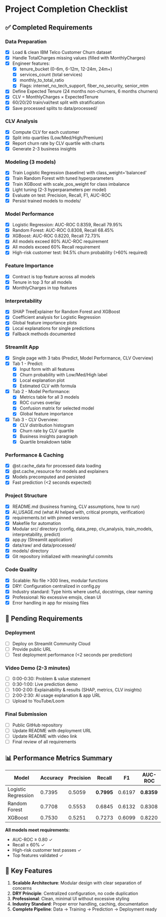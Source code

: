 # Project Completion Checklist

## ✅ Completed Requirements

### Data Preparation
- [x] Load & clean IBM Telco Customer Churn dataset
- [x] Handle TotalCharges missing values (filled with MonthlyCharges)
- [x] Engineer features:
  - [x] tenure_bucket (0-6m, 6-12m, 12-24m, 24m+)
  - [x] services_count (total services)
  - [x] monthly_to_total_ratio
  - [x] Flags: internet_no_tech_support, fiber_no_security, senior_mtm
- [x] Define Expected Tenure (24 months non-churners, 6 months churners)
- [x] CLV = MonthlyCharges × ExpectedTenure
- [x] 60/20/20 train/val/test split with stratification
- [x] Save processed splits to data/processed/

### CLV Analysis
- [x] Compute CLV for each customer
- [x] Split into quartiles (Low/Med/High/Premium)
- [x] Report churn rate by CLV quartile with charts
- [x] Generate 2-3 business insights

### Modeling (3 models)
- [x] Train Logistic Regression (baseline) with class_weight='balanced'
- [x] Train Random Forest with tuned hyperparameters
- [x] Train XGBoost with scale_pos_weight for class imbalance
- [x] Light tuning (2-3 hyperparameters per model)
- [x] Evaluate on test: Precision, Recall, F1, AUC-ROC
- [x] Persist trained models to models/

### Model Performance
- [x] Logistic Regression: AUC-ROC 0.8359, Recall 79.95%
- [x] Random Forest: AUC-ROC 0.8308, Recall 68.45%
- [x] XGBoost: AUC-ROC 0.8220, Recall 72.73%
- [x] All models exceed 80% AUC-ROC requirement
- [x] All models exceed 60% Recall requirement
- [x] High-risk customer test: 94.5% churn probability (>60% required)

### Feature Importance
- [x] Contract is top feature across all models
- [x] Tenure in top 3 for all models
- [x] MonthlyCharges in top features

### Interpretability
- [x] SHAP TreeExplainer for Random Forest and XGBoost
- [x] Coefficient analysis for Logistic Regression
- [x] Global feature importance plots
- [x] Local explanations for single predictions
- [x] Fallback methods documented

### Streamlit App
- [x] Single page with 3 tabs (Predict, Model Performance, CLV Overview)
- [x] Tab 1 - Predict:
  - [x] Input form with all features
  - [x] Churn probability with Low/Med/High label
  - [x] Local explanation plot
  - [x] Estimated CLV with formula
- [x] Tab 2 - Model Performance:
  - [x] Metrics table for all 3 models
  - [x] ROC curves overlay
  - [x] Confusion matrix for selected model
  - [x] Global feature importance
- [x] Tab 3 - CLV Overview:
  - [x] CLV distribution histogram
  - [x] Churn rate by CLV quartile
  - [x] Business insights paragraph
  - [x] Quartile breakdown table

### Performance & Caching
- [x] @st.cache_data for processed data loading
- [x] @st.cache_resource for models and explainers
- [x] Models precomputed and persisted
- [x] Fast prediction (<2 seconds expected)

### Project Structure
- [x] README.md (business framing, CLV assumptions, how to run)
- [x] AI_USAGE.md (what AI helped with, critical prompts, verification)
- [x] requirements.txt with pinned versions
- [x] Makefile for automation
- [x] Modular src/ directory (config, data_prep, clv_analysis, train_models, interpretability, predict)
- [x] app.py (Streamlit application)
- [x] data/raw/ and data/processed/
- [x] models/ directory
- [x] Git repository initialized with meaningful commits

### Code Quality
- [x] Scalable: No file >300 lines, modular functions
- [x] DRY: Configuration centralized in config.py
- [x] Industry standard: Type hints where useful, docstrings, clear naming
- [x] Professional: No excessive emojis, clean UI
- [x] Error handling in app for missing files

## 🔄 Pending Requirements

### Deployment
- [ ] Deploy on Streamlit Community Cloud
- [ ] Provide public URL
- [ ] Test deployment performance (<2 seconds per prediction)

### Video Demo (2-3 minutes)
- [ ] 0:00-0:30: Problem & value statement
- [ ] 0:30-1:00: Live prediction demo
- [ ] 1:00-2:00: Explainability & results (SHAP, metrics, CLV insights)
- [ ] 2:00-2:30: AI usage explanation & app URL
- [ ] Upload to YouTube/Loom

### Final Submission
- [ ] Public GitHub repository
- [ ] Update README with deployment URL
- [ ] Update README with video link
- [ ] Final review of all requirements

## 📊 Performance Metrics Summary

| Model | Accuracy | Precision | Recall | F1 | AUC-ROC |
|-------|----------|-----------|--------|-----|---------|
| Logistic Regression | 0.7395 | 0.5059 | **0.7995** | 0.6197 | **0.8359** |
| Random Forest | 0.7708 | 0.5553 | 0.6845 | 0.6132 | 0.8308 |
| XGBoost | 0.7530 | 0.5251 | 0.7273 | 0.6099 | 0.8220 |

**All models meet requirements:**
- AUC-ROC ≥ 0.80 ✓
- Recall ≥ 60% ✓
- High-risk customer test passes ✓
- Top features validated ✓

## 🎯 Key Features

1. **Scalable Architecture**: Modular design with clear separation of concerns
2. **DRY Principle**: Centralized configuration, no code duplication
3. **Professional**: Clean, minimal UI without excessive styling
4. **Industry Standard**: Proper error handling, caching, documentation
5. **Complete Pipeline**: Data → Training → Prediction → Deployment ready
